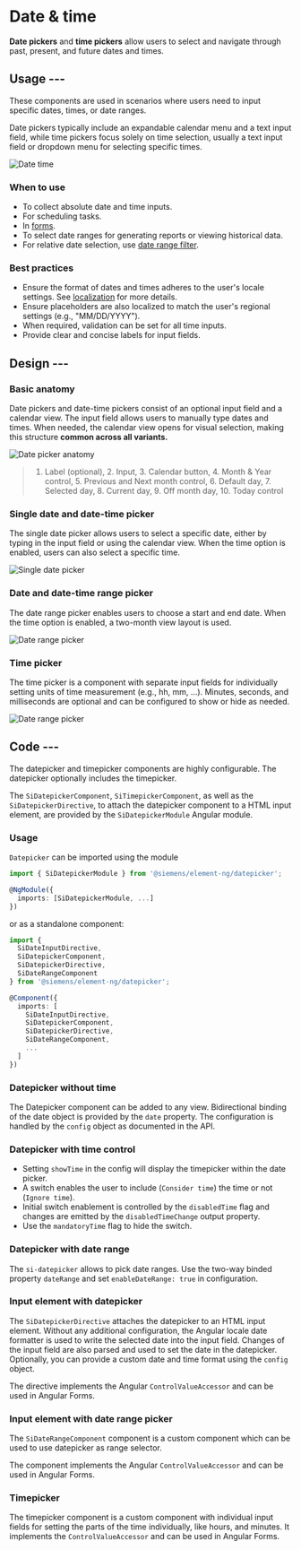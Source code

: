# Date & time

**Date pickers** and **time pickers** allow users to select and navigate through
past, present, and future dates and times.

## Usage ---

These components are used in scenarios where users need to input specific dates, times, or date ranges.

Date pickers typically include an expandable calendar menu and a text input field,
while time pickers focus solely on time selection, usually a text input
field or dropdown menu for selecting specific times.

![Date time](images/date-time.png)

### When to use

- To collect absolute date and time inputs.
- For scheduling tasks.
- In [forms](../forms-inputs/forms.md).
- To select date ranges for generating reports or viewing historical data.
- For relative date selection, use [date range filter](../forms-inputs/date-range-filter.md).

### Best practices

- Ensure the format of dates and times adheres to the user's locale settings.
  See [localization](../../fundamentals/localization.md) for more details.
- Ensure placeholders are also localized to match the user's regional settings (e.g., "MM/DD/YYYY").
- When required, validation can be set for all time inputs.
- Provide clear and concise labels for input fields.

## Design ---

### Basic anatomy

Date pickers and date-time pickers consist of an optional input field and a calendar view.
The input field allows users to manually type dates and times.
When needed, the calendar view opens for visual selection, making this structure **common across all variants.**

![Date picker anatomy](images/date-picker-anatomy.png)

> 1. Label (optional), 2. Input, 3. Calendar button, 4. Month & Year control, 5. Previous and Next month control, 6. Default day, 7. Selected day, 8. Current day,  9. Off month day, 10. Today control

### Single date and date-time picker

The single date picker allows users to select a specific date, either by typing in the input field or using the calendar view.
When the time option is enabled, users can also select a specific time.

![Single date picker](images/single-date-picker.png)

### Date and date-time range picker

The date range picker enables users to choose a start and end date.
When the time option is enabled, a two-month view layout is used.

![Date range picker](images/date-range-picker.png)

### Time picker

The time picker is a component with separate input fields for individually setting units of time measurement (e.g., hh, mm, …).
Minutes, seconds, and milliseconds are optional and can be configured to show or hide as needed.

![Date range picker](images/time-picker.png)

## Code ---

The datepicker and timepicker components are highly configurable. The datepicker optionally
includes the timepicker.

The `SiDatepickerComponent`, `SiTimepickerComponent`, as well as the `SiDatepickerDirective`, to
attach the datepicker component to a HTML input element, are provided by the `SiDatepickerModule`
Angular module.

### Usage

`Datepicker` can be imported using the module

```ts
import { SiDatepickerModule } from '@siemens/element-ng/datepicker';

@NgModule({
  imports: [SiDatepickerModule, ...]
})
```

or as a standalone component:

```ts
import {  
  SiDateInputDirective,
  SiDatepickerComponent,
  SiDatepickerDirective,
  SiDateRangeComponent 
} from '@siemens/element-ng/datepicker';

@Component({
  imports: [
    SiDateInputDirective,
    SiDatepickerComponent,
    SiDatepickerDirective,
    SiDateRangeComponent,
    ...
  ]
})
```

### Datepicker without time

The Datepicker component can be added to any view. Bidirectional binding of the date
object is provided by the `date` property. The configuration is handled by the `config`
object as documented in the API.

<si-docs-component example="si-datepicker/si-datepicker-no-time" height="350"></si-docs-component>

### Datepicker with time control

- Setting `showTime` in the config will display the timepicker within the date picker.
- A switch enables the user to include (`Consider time`) the time or not (`Ignore time`).
- Initial switch enablement is controlled by the `disabledTime` flag and changes are emitted
  by the `disabledTimeChange` output property.
- Use the `mandatoryTime` flag to hide the switch.

<si-docs-component example="si-datepicker/si-datepicker" height="450"></si-docs-component>

### Datepicker with date range

The `si-datepicker` allows to pick date ranges. Use the two-way binded property `dateRange`
and set `enableDateRange: true` in configuration.

<si-docs-component example="si-datepicker/si-datepicker-range" height="450"></si-docs-component>

### Input element with datepicker

The `SiDatepickerDirective` attaches the datepicker to an HTML input element. Without any additional
configuration, the Angular locale date formatter is used to write the selected date into the
input field. Changes of the input field are also parsed and used to set the date in the datepicker.
Optionally, you can provide a custom date and time format using the `config` object.

The directive implements the Angular `ControlValueAccessor` and can be used in Angular Forms.

<si-docs-component base="si-datepicker" height="650">
  <si-docs-tab example="si-datepicker-input" heading="Datepicker Input"></si-docs-tab>
  <si-docs-tab example="si-datepicker-input-playground" heading="Datepicker Input Playground"></si-docs-tab>
</si-docs-component>

### Input element with date range picker

The `SiDateRangeComponent` component is a custom component which can be used to use datepicker as range selector.

The component implements the Angular `ControlValueAccessor` and can be used in Angular Forms.

<si-docs-component base="si-datepicker" height="450">
  <si-docs-tab example="si-date-range" heading="Date Range"></si-docs-tab>
  <si-docs-tab example="si-date-range-playground" heading="Date Range Playground"></si-docs-tab>
</si-docs-component>

### Timepicker

The timepicker component is a custom component with individual input fields for setting the
parts of the time individually, like hours, and minutes. It implements the `ControlValueAccessor`
and can be used in Angular Forms.

<si-docs-component base="si-datepicker">
  <si-docs-tab example="si-timepicker" heading="Timepicker"  height="350"></si-docs-tab>
  <si-docs-tab example="si-timepicker-limits" heading="Timepicker With Min And Max" height="100"></si-docs-tab>
</si-docs-component>

<si-docs-api component="SiDatepickerComponent"></si-docs-api>

<si-docs-api component="SiDateRangeComponent"></si-docs-api>

<si-docs-api component="SiTimepickerComponent"></si-docs-api>

<si-docs-api directive="SiDatepickerDirective"></si-docs-api>

<si-docs-types></si-docs-types>
